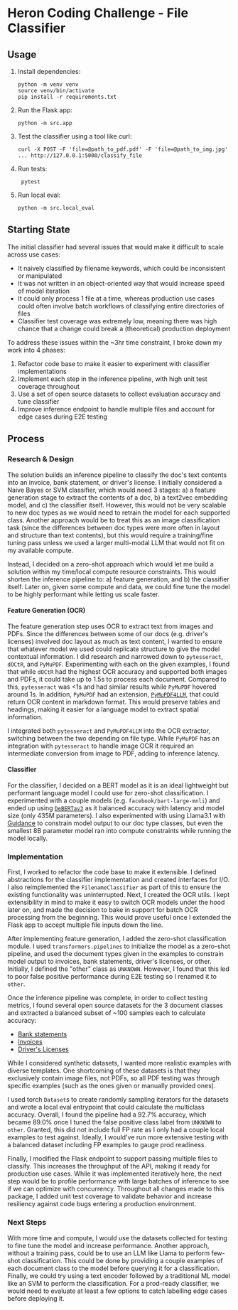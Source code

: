 # Heron Coding Challenge - File Classifier

## Usage

1. Install dependencies:
    ```shell
    python -m venv venv
    source venv/bin/activate
    pip install -r requirements.txt
    ```

2. Run the Flask app:
    ```shell
    python -m src.app
    ```

3. Test the classifier using a tool like curl:
    ```shell
    curl -X POST -F 'file=@path_to_pdf.pdf' -F 'file=@path_to_img.jpg' ... http://127.0.0.1:5000/classify_file
    ```

4. Run tests:
   ```shell
    pytest
    ```

5. Run local eval:
    ```shell
    python -m src.local_eval
    ```

## Starting State

The initial classifier had several issues that would make it difficult to scale across use cases:
* It naively classified by filename keywords, which could be inconsistent or manipulated
* It was not written in an object-oriented way that would increase speed of model iteration
* It could only process 1 file at a time, whereas production use cases could often involve batch workflows of classifying entire directories of files
* Classifier test coverage was extremely low, meaning there was high chance that a change could break a (theoretical) production deployment

To address these issues within the ~3hr time constraint, I broke down my work into 4 phases:
1. Refactor code base to make it easier to experiment with classifier implementations
2. Implement each step in the inference pipeline, with high unit test coverage throughout
3. Use a set of open source datasets to collect evaluation accuracy and tune classifier
4. Improve inference endpoint to handle multiple files and account for edge cases during E2E testing

## Process
### Research & Design

The solution builds an inference pipeline to classify the doc's text contents into an invoice, bank statement, or driver's license. I initially considered a Naive Bayes or SVM classifier, which would need 3 stages: a) a feature generation stage to extract the contents of a doc, b) a text2vec embedding model, and c) the classifier itself. However, this would not be very scalable to new doc types as we would need to retrain the model for each supported class. Another approach would be to treat this as an image classification task (since the differences between doc types were more often in layout and structure than text contents), but this would require a training/fine tuning pass unless we used a larger multi-modal LLM that would not fit on my available compute.

Instead, I decided on a zero-shot approach which would let me build a solution within my time/local compute resource constraints. This would shorten the inference pipeline to: a) feature generation, and b) the classifier itself. Later on, given some compute and data, we could fine tune the model to be highly performant while letting us scale faster.

#### Feature Generation (OCR)

The feature generation step uses OCR to extract text from images and PDFs. Since the differences between some of our docs (e.g. driver's licenses) involved doc layout as much as text content, I wanted to ensure that whatever model we used could replicate structure to give the model contextual information. I did research and narrowed down to `pytesseract`, `dOCtR`, and `PyMuPDF`. Experimenting with each on the given examples, I found that while `dOCtR` had the highest OCR accuracy and supported both images and PDFs, it could take up to 1.5s to process each document. Compared to this, `pytesseract` was <1s and had similar results while `PyMuPDF` hovered around 1s. In addition, `PyMuPDF` had an extension, [`PyMuPDF4LLM`](https://pymupdf.readthedocs.io/en/latest/pymupdf4llm/index.html), that could return OCR content in markdown format. This would preserve tables and headings, making it easier for a language model to extract spatial information.

I integrated both `pytesseract` and `PyMuPDF4LLM` into the OCR extractor, switching between the two depending on file type. While `PyMuPDF` has an integration with `pytesseract` to handle image OCR it required an intermediate conversion from image to PDF, adding to inference latency.

#### Classifier

For the classifier, I decided on a BERT model as it is an ideal lightweight but performant language model I could use for zero-shot classification. I experimented with a couple models (e.g. `facebook/bart-large-mnli`) and ended up using [`DeBERTav3`](https://huggingface.co/MoritzLaurer/deberta-v3-large-zeroshot-v2.0) as it balanced accuracy with latency and model size (only 435M parameters). I also experimented with using Llama3.1 with [Guidance](https://github.com/guidance-ai/guidance?tab=readme-ov-file) to constrain model output to our doc type classes, but even the smallest 8B parameter model ran into compute constraints while running the model locally.

### Implementation

First, I worked to refactor the code base to make it extensible. I defined abstractions for the classifier implementation and created interfaces for I/O. I also reimplemented the `FilenameClassifier` as part of this to ensure the existing functionality was uninterrupted. Next, I created the OCR utils. I kept extensibility in mind to make it easy to switch OCR models under the hood later on, and made the decision to bake in support for batch OCR processing from the beginning. This would prove useful once I extended the Flask app to accept multiple file inputs down the line.

After implementing feature generation, I added the zero-shot classification module. I used `transformers.pipelines` to initialize the model as a zero-shot pipeline, and used the document types given in the examples to constrain model output to invoices, bank statements, driver's licenses, or other. Initially, I defined the "other" class as `UNKNOWN`. However, I found that this led to poor false positive performance during E2E testing so I renamed it to `other`.

Once the inference pipeline was complete, in order to collect testing metrics, I found several open source datasets for the 3 document classes and extracted a balanced subset of ~100 samples each to calculate accuracy:
* [Bank statements](https://www.kaggle.com/datasets/mehaksingal/personal-financial-dataset-for-india)
* [Invoices](https://www.kaggle.com/datasets/osamahosamabdellatif/high-quality-invoice-images-for-ocr)
* [Driver's Licenses](https://github.com/lucky-verma/US-Driver-License-data-extraction/tree/master/DATASET/DL%20America/licenses)

While I considered synthetic datasets, I wanted more realistic examples with diverse templates. One shortcoming of these datasets is that they exclusively contain image files, not PDFs, so all PDF testing was through specific examples (such as the ones given or manually provided ones).

I used torch `Dataset`s to create randomly sampling iterators for the datasets and wrote a local eval entrypoint that could calculate the multiclass accuracy. Overall, I found the pipeline had a 92.7% accuracy, which became 89.0% once I tuned the false positive class label from `UNKNOWN` to `other`. Granted, this did not include full FP rate as I only had a couple local examples to test against. Ideally, I would've run more extensive testing with a balanced dataset including FP examples to gauge prod readiness.

Finally, I modified the Flask endpoint to support passing multiple files to classify. This increases the throughput of the API, making it ready for production use cases. While it was implemented iteratively here, the next step would be to profile performance with large batches of inference to see if we can optimize with concurrency. Throughout all changes made to this package, I added unit test coverage to validate behavior and increase resiliency against code bugs entering a production environment.

### Next Steps

With more time and compute, I would use the datasets collected for testing to fine tune the model and increase performance. Another approach, without a training pass, could be to use an LLM like Llama to perform few-shot classification. This could be done by providing a couple examples of each document class to the model before querying it for a classification. Finally, we could try using a text encoder followed by a traditional ML model like an SVM to perform the classification. For a prod-ready classifier, we would need to evaluate at least a few options to catch labelling edge cases before deploying it.
